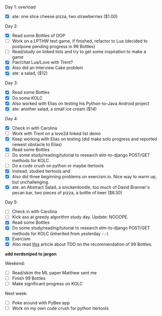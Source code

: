 Day 1: overload
* [X] ate: one slice cheese pizza, two strawberries ($1.00)

Day 2:
* [X] Read some Bottles of OOP
* [ ] Work on a LPTHW text game, if finished, refactor to Lua (decided to postpone pending progress in 99 Bottles)
* [ ] Read/study on linked lists and try to get some inspiration to make a game
* [X] Pair/chat Lua/Love with Trent?
* [X] Also did an Interview Cake problem
* [X] ate: a salad, ($12)

Day 3:
* [X] Read some Bottles
* [X] Do some KOLC
* [X] Also worked with Elias on testing his Python-to-Java Android project
* [X] ate: another salad, a small ice cream ($14)

Day 4:
* [X] Check in with Carolina
* [ ] Work with Trent on a love2d linked list demo
* [X] Keep working with Elias on testing (did make solo progress and reported newest obstacle to Elias)
* [X] Read some Bottles
* [ ] Do some study/reading/tutorial to research elm-to-django POST/GET methods for KOLC
* [ ] Do a code crush on python or maybe itertools
* [X] Instead, studied itertools and
* [X] Also did three beginning problems on exercism.io. Nice way to warm up, but unchallenging.
* [X] ate: an Abstract Salad, a snickerdoodle, too much of David Branner's pecan bar, two pieces of pizza, a bottle of beer ($6.50)

Day 5:
* [ ] Check in with Carolina
* [ ] Kick ass at greedy algorithm study day. Update: NOOOPE.
* [X] Read some Bottles
* [X] Do some study/reading/tutorial to research elm-to-django POST/GET methods for KOLC (inherited from yesterday -.-)
* [X] Exercism
* [X] Also read [this](https://8thlight.com/blog/uncle-bob/2013/05/27/TheTransformationPriorityPremise.html_) article about TDD on the recommendation of 99 Bottles.

**add nerdsniped to jargon**

Weekend:
* [ ] Read/skim the ML paper Matthew sent me
* [ ] Finish 99 Bottles
* [ ] Make significant progress on KOLC

Next week:
* [ ] Poke around with PyBee app
* [ ] Work on my own code crush for python itertools
